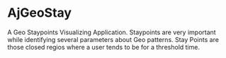 AjGeoStay
=========

A Geo Staypoints Visualizing Application. Staypoints are very important while identifying several parameters about Geo patterns. Stay Points are
those closed regios where a user tends to be for a threshold time. 
